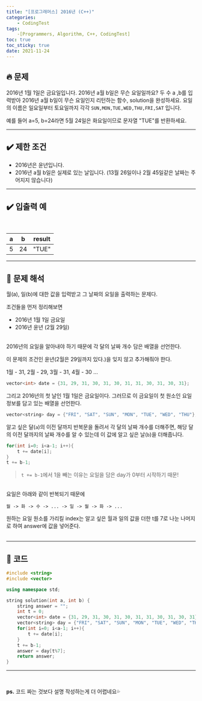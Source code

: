 ```yaml
---
title: "[프로그래머스] 2016년 (C++)"
categories:
    - CodingTest
tags:
    -[Programmers, Algorithm, C++, CodingTest]
toc: true
toc_sticky: true
date: 2021-11-24
---
```


## 🔥 문제
2016년 1월 1일은 금요일입니다. 2016년 a월 b일은 무슨 요일일까요? 두 수 a ,b를 입력받아 2016년 a월 b일이 무슨 요일인지 리턴하는 함수, solution을 완성하세요. 요일의 이름은 일요일부터 토요일까지 각각 `SUN,MON,TUE,WED,THU,FRI,SAT` 입니다. 

예를 들어 a=5, b=24라면 5월 24일은 화요일이므로 문자열 "TUE"를 반환하세요.

---

## ✔️ 제한 조건

- 2016년은 윤년입니다.
- 2016년 a월 b일은 실제로 있는 날입니다. (13월 26일이나 2월 45일같은 날짜는 주어지지 않습니다)

---

## ✔️ 입출력 예
<br>

|a|b|result|
|---|---|---|
|5|24|"TUE"|

---

## 🤔 문제 해석

월(a), 일(b)에 대한 값을 입력받고 그 날짜의 요일을 출력하는 문제다.

조건들을 먼저 정리해보면
- 2016년 1월 1일 금요일 
- 2016년 윤년 (2월 29일)

<br>
2016년의 요일을 알아내야 하기 때문에 각 달의 날짜 개수 담은 배열을 선언한다.

이 문제의 조건인 윤년(2월은 29일까지 있다.)을 잊지 않고 추가해줘야 한다.

1월 - 31, 2월 - 29, 3월 - 31, 4월 - 30 ...

```cpp
vector<int> date = {31, 29, 31, 30, 31, 30, 31, 31, 30, 31, 30, 31};
```

그리고 2016년의 첫 날인 1월 1일은 금요일이다. 그러므로 이 금요일이 첫 원소인 요일 정보를 담고 있는 배열을 선언한다.

```cpp
vector<string> day = {"FRI", "SAT", "SUN", "MON", "TUE", "WED", "THU"};
```

알고 싶은 달(`a`)의 이전 달까지 반복문을 돌려서 각 달의 날짜 개수를 더해주면, 해당 달의 이전 달까지의 날짜 개수를 알 수 있는데 이 값에 알고 싶은 날(`b`)을 더해줍니다. 

```cpp
for(int i=0; i<a-1; i++){
    t += date[i];
}
t += b-1;
```

> `t += b-1`에서 1을 빼는 이유는 요일을 담은 day가 0부터 시작하기 때문!

<br>
요일은 아래와 같이 반복되기 때문에 

`월 -> 화 -> 수 -> ... -> 일 -> 월 -> 화 -> ...`

원하는 요일 원소를 가리킬 index는 알고 싶은 월과 일의 값을 더한 t를 7로 나눈 나머지로 하여 answer에 값을 넣어준다.
<br>
<br>

---

## 👻 코드
```cpp
#include <string>
#include <vector>

using namespace std;

string solution(int a, int b) {
    string answer = "";
    int t = 0;
    vector<int> date = {31, 29, 31, 30, 31, 30, 31, 31, 30, 31, 30, 31};
    vector<string> day = {"FRI", "SAT", "SUN", "MON", "TUE", "WED", "THU"};
    for(int i=0; i<a-1; i++){
        t += date[i];
    }
    t += b-1;
    answer = day[t%7];
    return answer;
}
```

---

<br>

**ps.** 코드 짜는 것보다 설명 작성하는게 더 어렵네요💦

<br><br><br>